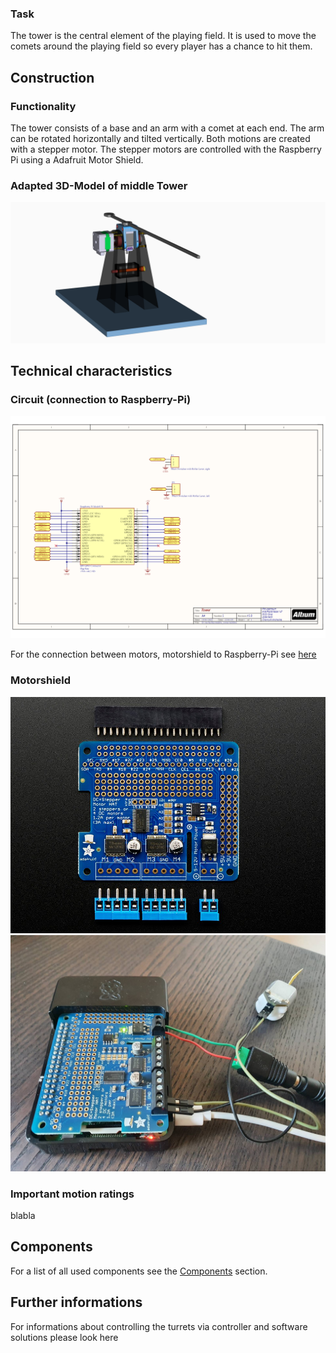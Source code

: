 
### Task
The tower is the central element of the playing field. It is used to move the comets around the playing field so every player has a chance to hit them.


## Construction

### Functionality

The tower consists of a base and an arm with a comet at each end. The arm can be rotated horizontally and tilted vertically. Both motions are created with a stepper motor. The stepper motors are controlled with the Raspberry Pi using a Adafruit Motor Shield.


### Adapted 3D-Model of middle Tower

![Middle Tower](3D_models/TumV01.png)



## Technical characteristics

### Circuit (connection to Raspberry-Pi)

![Middle Tower circuit](circuit/middle_tower1.png)

For the connection between motors, motorshield to Raspberry-Pi see [here](https://learn.adafruit.com/adafruit-dc-and-stepper-motor-hat-for-raspberry-pi/stacking-hats)

### Motorshield

![Adafruit motorshield](pictures/Adafruit_motorshield.jpeg)
![Adafruit assembled](pictures/Adafruit_assembled.jpeg)


### Important motion ratings

blabla


## Components

For a list of all used components see the [Components](Components.md) section.

## Further informations

For informations about controlling the turrets via controller and software solutions please look here





























